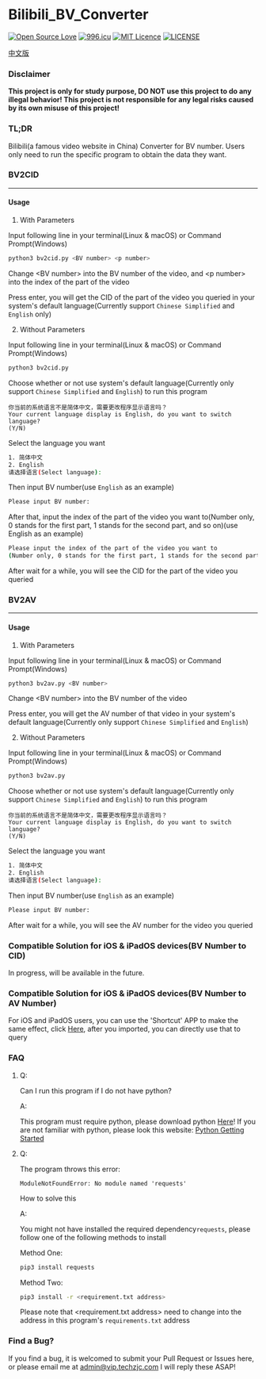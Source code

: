# Bilibili_BV_Converter

[![Open Source Love](https://badges.frapsoft.com/os/v1/open-source.svg?v=103)](https://github.com/ellerbrock/open-source-badges/)
[![996.icu](https://img.shields.io/badge/link-996.icu-red.svg)](https://996.icu)
[![MIT Licence](https://badges.frapsoft.com/os/mit/mit.svg?v=103)](https://opensource.org/licenses/mit-license.php)
[![LICENSE](https://img.shields.io/badge/license-Anti%20996-blue.svg)](https://github.com/996icu/996.ICU/blob/master/LICENSE)

[中文版](https://github.com/g497813927/Bilibili_BV_Converter)

### Disclaimer

**This project is only for study purpose, DO NOT use this project to do any illegal behavior! This project is not responsible for any legal risks caused by its own misuse of this project!**

### TL;DR

Bilibili(a famous video website in China) Converter for BV number. Users only need to run the specific program to obtain the data they want.

### BV2CID

---

#### Usage

1. With Parameters

Input following line in your terminal(Linux & macOS) or Command Prompt(Windows)

```bash
python3 bv2cid.py <BV number> <p number>
```

Change \<BV number\> into the BV number of the video, and \<p number\> into the index of the part of the video

Press enter, you will get the CID of the part of the video you queried in your system's default language(Currently support `Chinese Simplified` and `English` only)

2. Without Parameters

Input following line in your terminal(Linux & macOS) or Command Prompt(Windows)

```bash
python3 bv2cid.py
```

Choose whether or not use system's default language(Currently only support `Chinese Simplified` and `English`) to run this program

```
你当前的系统语言不是简体中文，需要更改程序显示语言吗？
Your current language display is English, do you want to switch language?
(Y/N)
```

Select the language you want

```bash
1. 简体中文
2. English
请选择语言(Select language):
```

Then input BV number(use `English` as an example)

```bash
Please input BV number:
```

After that, input the index of the part of the video you want to(Number only, 0 stands for the first part, 1 stands for the second part, and so on)(use English as an example)

```bash
Please input the index of the part of the video you want to
(Number only, 0 stands for the first part, 1 stands for the second part, and so on):
```

After wait for a while, you will see the CID for the part of the video you queried

### BV2AV

---

#### Usage

1. With Parameters

Input following line in your terminal(Linux & macOS) or Command Prompt(Windows)

```bash
python3 bv2av.py <BV number>
```

Change \<BV number\> into the BV number of the video

Press enter, you will get the AV number of that video in your system's default language(Currently only support `Chinese Simplified` and `English`)

2. Without Parameters

Input following line in your terminal(Linux & macOS) or Command Prompt(Windows)

```bash
python3 bv2av.py
```
Choose whether or not use system's default language(Currently only support `Chinese Simplified` and `English`) to run this program
```
你当前的系统语言不是简体中文，需要更改程序显示语言吗？
Your current language display is English, do you want to switch language?
(Y/N)
```

Select the language you want

```bash
1. 简体中文
2. English
请选择语言(Select language):
```

Then input BV number(use `English` as an example)

```bash
Please input BV number:
```

After wait for a while, you will see the AV number for the video you queried

### Compatible Solution for iOS & iPadOS devices(BV Number to CID)

In progress, will be available in the future.

### Compatible Solution for iOS & iPadOS devices(BV Number to AV Number)

For iOS and iPadOS users, you can use the \'Shortcut\' APP to make the same effect, click [Here](https://www.icloud.com/shortcuts/6e58cd63e3da4e888879b2f7b5f97bd7), after you imported, you can directly use that to query

### FAQ

1. Q:

   Can I run this program if I do not have python?

   A:

   This program must require python, please download python [Here](https://www.python.org/downloads/)! If you are not familiar with python, please look this website: [Python Getting Started](https://www.w3schools.com/python/python_getstarted.asp)

2. Q:

   The program throws this error: 

   `ModuleNotFoundError: No module named 'requests'`

   How to solve this

   A:

   You might not have installed the required dependency`requests`, please follow one of the following methods to install

   Method One:

   ```bash
   pip3 install requests
   ```

   Method Two:

   ```bash
   pip3 install -r <requirement.txt address>
   ```

   Please note that \<requirement.txt address> need to change into the address in this program's `requirements.txt` address



### Find a Bug?

If you find a bug, it is welcomed to submit your Pull Request or Issues here, or please email me at [admin@vip.techzjc.com](mailto:admin@vip.techzjc.com) I will reply these ASAP!

